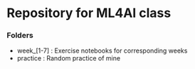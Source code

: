 # Repository for ML4AI class

### Folders
- week_[1-7] : Exercise notebooks for corresponding weeks
- practice : Random practice of mine
